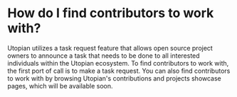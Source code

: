 # How do I find contributors to work with?

Utopian utilizes a task request feature that allows open source project owners to announce a task that needs to be done to all interested individuals within the Utopian ecosystem. To find contributors to work with, the first port of call is to make a task request. You can also find contributors to work with by browsing Utopian's contributions and projects showcase pages, which will be available soon.
